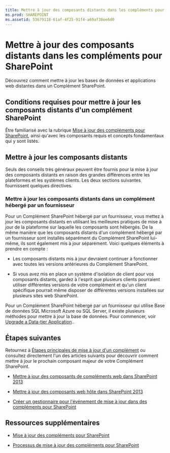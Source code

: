```yaml
---
title: Mettre à jour des composants distants dans les compléments pour SharePoint
ms.prod: SHAREPOINT
ms.assetid: 53679118-61af-4f25-91f4-a69af38ee6d0
---
```



# Mettre à jour des composants distants dans les compléments pour SharePoint
Découvrez comment mettre à jour les bases de données et applications web distantes dans un Complément SharePoint.
## Conditions requises pour mettre à jour les composants distants d'un complément SharePoint
<a name="Prerequistes"> </a>

Être familiarisé avec la rubrique  [Mise à jour des compléments pour SharePoint](update-sharepoint-add-ins.md), ainsi qu'avec les composants requis et concepts fondamentaux qui y sont listés.
  
    
    

## Mettre à jour les composants distants
<a name="UpdateRemote"> </a>

Seuls des conseils très généraux peuvent être fournis pour la mise à jour des composants distants en raison des grandes différences entre les plateformes et les systèmes clients. Les deux sections suivantes fournissent quelques directives.
  
    
    

### Mettre à jour les composants distants dans un complément hébergé par un fournisseur
<a name="UpdateProviderHosted"> </a>

Pour un Complément SharePoint hébergé par un fournisseur, vous mettez à jour les composants distants en utilisant les meilleures pratiques de mise à jour de la plateforme sur laquelle les composants sont hébergés. De la même manière que les composants distants d'un complément hébergé par un fournisseur sont installés séparément du Complément SharePoint lui-même, ils sont également mis à jour séparément. Voici quelques éléments à prendre en compte :
  
    
    

- Les composants distants mis à jour devraient continuer à fonctionner avec toutes les versions antérieures du Complément SharePoint.
    
  
- Si vous avez mis en place un système d'isolation de client pour vos composants distants, gardez à l'esprit que plusieurs clients pourraient utiliser différentes versions de votre complément et qu'un client spécifique pourrait même disposer de différentes versions installées sur plusieurs sites web SharePoint.
    
  
Pour un Complément SharePoint hébergé par un fournisseur qui utilise Base de données SQL Microsoft Azure ou SQL Server, il existe plusieurs méthodes pour mettre à jour la base de données. Pour commencer, voir  [Upgrade a Data-tier Application](http://msdn.microsoft.com/library/c117df94-f02b-403f-9383-ec5b3ac3763c.aspx)..
  
    
    

## Étapes suivantes
<a name="Next"> </a>

Retournez à  [Étapes principales de mise à jour d'un complément](update-sharepoint-add-ins.md#MajorAppUpgradeSteps) ou consultez directement l'un des articles suivants pour découvrir comment mettre à jour le prochain composant majeur de votre Complément SharePoint.
  
    
    

-  [Mettre à jour des composants de compléments web dans SharePoint 2013](update-add-in-web-components-in-sharepoint-2013.md)
    
  
-  [Mettre à jour des composants web hôte dans SharePoint 2013](update-host-web-components-in-sharepoint-2013.md)
    
  
-  [Créer un gestionnaire pour l'événement de mise à jour dans des compléments pour SharePoint](create-a-handler-for-the-update-event-in-sharepoint-add-ins.md)
    
  

## Ressources supplémentaires
<a name="bk_addresources"> </a>


-  [Mise à jour des compléments pour SharePoint](update-sharepoint-add-ins.md)
    
  
-  [Processus de mise à jour des compléments pour SharePoint](sharepoint-add-ins-update-process.md)
    
  

